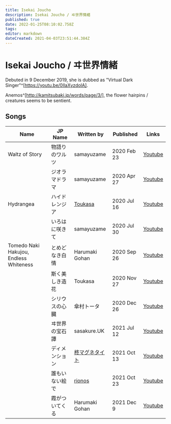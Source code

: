 ```yaml
---
title: Isekai Joucho
description: Isekai Joucho / ヰ世界情緒
published: true
date: 2022-01-25T08:10:02.758Z
tags: 
editor: markdown
dateCreated: 2021-04-03T23:51:44.384Z
---
```


# Isekai Joucho / ヰ世界情緒

Debuted in 9 December 2019, she is dubbed as "Virtual Dark Singer"^[https://youtu.be/0IlaXyzdoIA].

Anemos^[http://kamitsubaki.jp/words/page/3/], the flower hairpins / creatures seems to be sentient.

## Songs

| Name | JP Name | Written by | Published | Links |
| ---- | ------- | ---------- | --------- | ----- |
| Waltz of Story | 物語りのワルツ | samayuzame | 2020 Feb 23 | [Youtube](https://www.youtube.com/watch?v=Kz424oVx9_o) |
| | ジオラマドラマ | samayuzame | 2020 Apr 27 | [Youtube](https://www.youtube.com/watch?v=ftCqxjpxdc8) |
| Hydrangea | ハイドレンジア | [Toukasa](https://twitter.com/toukasa_) | 2020 Jul 16 | [Youtube](https://www.youtube.com/watch?v=lqTS5eaEhbI) |
| | いろはに咲きて | samayuzame | 2020 Jul 30 | [Youtube](https://www.youtube.com/watch?v=EiPZenIQZa0) |
| Tomedo Naki Hakujou, Endless Whiteness | とめどなき白情 | Harumaki Gohan | 2020 Sep 26 | [Youtube](https://www.youtube.com/watch?v=e0ZfB1o-Msw) |
| | 斯く美しき造花 | Toukasa | 2020 Nov 27 | [Youtube](https://www.youtube.com/watch?v=9dK3lA-GEc0) |
| | シリウスの心臓 | 傘村トータ | 2020 Dec 26 | [Youtube](https://www.youtube.com/watch?v=UKZt1vq8bKI) |
| | ヰ世界の宝石譚 | sasakure.UK | 2021 Jul 12 | [Youtube](https://www.youtube.com/watch?v=hcqXjcO791s) |
| | ディメンション | [柊マグネタイト](https://twitter.com/hiiragi_magne) | 2021 Oct 13 | [Youtube](https://www.youtube.com/watch?v=-x1Tyg2uvVM) |
| | 誰もいない絵で | [rionos](https://twitter.com/rionos) | 2021 Oct 23 | [Youtube](https://www.youtube.com/watch?v=LgR34fFacVw) |
| | 霞がついてくる | Harumaki Gohan | 2021 Dec 9 | [Youtube](https://www.youtube.com/watch?v=EXicNyq5fG4) |
